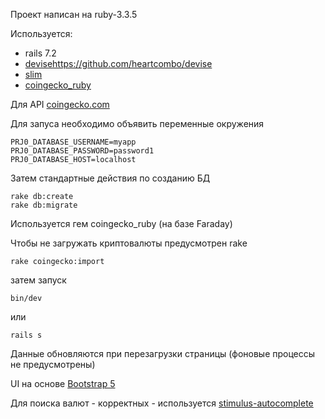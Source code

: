 Проект написан на ruby-3.3.5

Используется:
  - rails 7.2
  - [devise]()https://github.com/heartcombo/devise
  - [slim](https://github.com/slim-template/slim)
  - [coingecko_ruby](https://github.com/julianfssen/coingecko_ruby)

Для API [coingecko.com](https://docs.coingecko.com/v3.0.1/)

Для запуса необходимо объявить переменные окружения

```
PRJ0_DATABASE_USERNAME=myapp
PRJ0_DATABASE_PASSWORD=password1
PRJ0_DATABASE_HOST=localhost
```

Затем стандартные действия по созданию БД

```
rake db:create
rake db:migrate
```

Используется гем coingecko_ruby (на базе Faraday)

Чтобы не загружать криптовалюты предусмотрен rake

```
rake coingecko:import
```

затем запуск

```
bin/dev
```
или
```
rails s
```

Данные обновляются при перезагрузки страницы (фоновые процессы не предусмотрены)


UI на основе [Bootstrap 5](https://getbootstrap.com/docs/5.3/getting-started/introduction/)

Для поиска валют - корректных - используется [stimulus-autocomplete](https://github.com/afcapel/stimulus-autocomplete)

